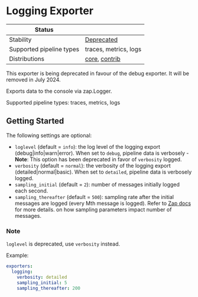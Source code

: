 # Logging Exporter

| Status                   |                       |
| ------------------------ |-----------------------|
| Stability                | [Deprecated]          |
| Supported pipeline types | traces, metrics, logs |
| Distributions            | [core], [contrib]     |

This exporter is being deprecated in favour of the debug exporter. It will be removed in July 2024.

Exports data to the console via zap.Logger.

Supported pipeline types: traces, metrics, logs

## Getting Started

The following settings are optional:

- `loglevel` (default = `info`): the log level of the logging export
  (debug|info|warn|error). When set to `debug`, pipeline data is verbosely 
      - **Note**: This option has been deprecated in favor of `verbosity`
  logged.
- `verbosity` (default = `normal`): the verbosity of the logging export
  (detailed|normal|basic). When set to `detailed`, pipeline data is verbosely
  logged.
- `sampling_initial` (default = `2`): number of messages initially logged each
  second.
- `sampling_thereafter` (default = `500`): sampling rate after the initial
  messages are logged (every Mth message is logged). Refer to [Zap
  docs](https://godoc.org/go.uber.org/zap/zapcore#NewSampler) for more details.
  on how sampling parameters impact number of messages.

### Note
`loglevel` is deprecated, use `verbosity` instead.

Example:

```yaml
exporters:
  logging:
    verbosity: detailed
    sampling_initial: 5
    sampling_thereafter: 200
```

[contrib]: https://github.com/open-telemetry/opentelemetry-collector-releases/tree/main/distributions/otelcol-contrib
[core]: https://github.com/open-telemetry/opentelemetry-collector-releases/tree/main/distributions/otelcol
[Deprecated]: https://github.com/open-telemetry/opentelemetry-collector#deprecated
[debug exporter]: ../debugexporter/README.md